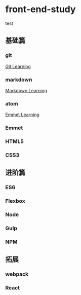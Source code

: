 # front-end-study

test
## 基础篇

### git

[Git Learning](./git/Git-Learning.md)

### markdown

[Markdown Learning](./markdown/Markdown-Learning.md)

### atom

[Emmet Learning](./emmet/Emmet-Learning.md)

### Emmet

### HTML5

### CSS3

## 进阶篇

### ES6

### Flexbox

### Node

### Gulp

### NPM

## 拓展

### webpack

### React
